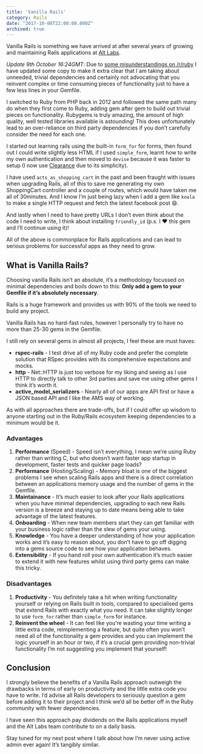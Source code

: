 ```yaml
---
title: 'Vanilla Rails'
category: Rails
date: "2017-10-08T22:00:00.000Z"
archived: true
---
```



Vanilla Rails is something we have arrived at after several years of growing and maintaining Rails applications at [Alt Labs](http://alternatelabs.co).

*Update 9th October 16:24GMT*: Due to [some misunderstandings on /r/ruby](https://www.reddit.com/r/ruby/comments/758rdu/vanilla_rails/) I have updated some copy to make it extra clear that I am taking about unneeded, trivial dependencies and certainly not advocating that you reinvent complex or time consuming pieces of functionality just to have a few less lines in your Gemfile.

I switched to Ruby from PHP back in 2012 and followed the same path many do when they first come to Ruby, adding gem after gem to build out trivial pieces on functionality. Rubygems is truly amazing, the amount of high quality, well tested libraries available is astounding! This does unfortunately lead to an over-reliance on third party dependencies if you don’t carefully consider the need for each one.

I started out learning rails using the built-in `form_for` for forms, then found out I could write slightly less HTML if I used `simple_form`, learnt how to write my own authentication and then moved to `devise` because it was faster to setup (I now use [Clearance](http://pooreffort.com/blog/clearance-vs-devise/) due to its simplicity).

I have used `acts_as_shopping_cart` in the past and been fraught with issues when upgrading Rails, all of this to save me generating my own ShoppingCart controller and a couple of routes, which would have taken me all of 30minutes. And I know I’m just being lazy when I add a gem like `koala` to make a single HTTP request and fetch the latest facebook post 😄.

And lastly when I need to have pretty URLs I don’t even think about the code I need to write, I think about installing `friendly_id` (p.s. I ❤️ this gem and I’ll continue using it)!

All of the above is commonplace for Rails applications and can lead to serious problems for successful apps as they need to grow.

## What is Vanilla Rails?

Choosing vanilla Rails isn’t an absolute, it’s a methodology focussed on minimal dependencies and boils down to this: **Only add a gem to your Gemfile if it’s absolutely necessary**.

Rails is a huge framework and provides us with 90% of the tools we need to build any project.

Vanilla Rails has no hard-fast rules, however I personally try to have no more than 25-30 gems in the Gemfile.

I still rely on several gems in almost all projects, I feel these are must haves:

- **rspec-rails** - I test drive all of my Ruby code and prefer the complete solution that RSpec provides with its comprehensive expectations and mocks.
- **http** - Net::HTTP is just too verbose for my liking and seeing as I use HTTP to directly talk to other 3rd parties and save me using other gems I think it’s worth it.
- **active_model_serializers** - Nearly all of our apps are API first or have a JSON based API and I like the AMS way of working.

As with all approaches there are trade-offs, but if I could offer up wisdom to anyone starting out in the Ruby/Rails ecosystem keeping dependencies to a minimum would be it.

### Advantages

1. **Performance** (Speed) - Speed isn’t everything, I mean we’re using Ruby rather than writing C, but who doesn’t want faster app startup in development, faster tests and quicker page loads?
2. **Performance** (Hosting/Scaling) - Memory bloat is one of the biggest problems I see when scaling Rails apps and there is a direct correlation between an applications memory usage and the number of gems in the Gemfile.
3. **Maintainance** - It’s much easier to look after your Rails applications when you have minimal dependencies, upgrading to each new Rails version is a breeze and staying up to date means being able to take advantage of the latest features.
4. **Onboarding** - When new team members start they can get familiar with your business logic rather than the slew of gems your using.
5. **Knowledge** - You have a deeper understanding of how your application works and it’s easy to reason about, you don’t have to go off digging into a gems source code to see how your application behaves.
6. **Extensibility** - If you hand roll your own authentication it’s much easier to extend it with new features whilst using third party gems can make this tricky.

### Disadvantages

1. **Productivity** - You definitely take a hit when writing functionality yourself or relying on Rails built in tools, compared to specialised gems that extend Rails with exactly what you need. It can take slightly longer to use `form_for` rather than `simple_form` for instance.
2. **Reinvent the wheel** - It can feel like you’re wasting your time writing a little extra code, reimplementing a feature, but quite often you won’t need all of the functionality a gem provides and you can implement the logic yourself in an hour or two, if it’s a crucial gem providing non-trivial functionality I’m not suggesting you implement that yourself!

## Conclusion

I strongly believe the benefits of a Vanilla Rails approach outweigh the drawbacks in terms of early on productivity and the little extra code you have to write. I’d advise all Rails developers to seriously question a gem before adding it to their project and I think we’d all be better off in the Ruby community with fewer dependencies.

I have seen this approach pay dividends on the Rails applications myself and the Alt Labs team contribute to on a daily basis.

Stay tuned for my next post where I talk about how I’m never using active admin ever again! It’s tangibly similar.
